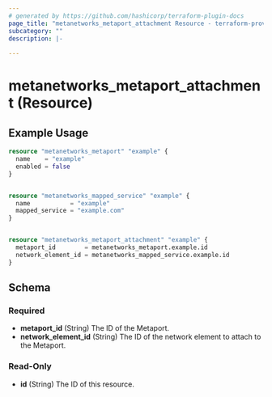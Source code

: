 ```yaml
---
# generated by https://github.com/hashicorp/terraform-plugin-docs
page_title: "metanetworks_metaport_attachment Resource - terraform-provider-metanetworks"
subcategory: ""
description: |-
  
---
```


# metanetworks_metaport_attachment (Resource)



## Example Usage

```terraform
resource "metanetworks_metaport" "example" {
  name    = "example"
  enabled = false
}


resource "metanetworks_mapped_service" "example" {
  name           = "example"
  mapped_service = "example.com"
}


resource "metanetworks_metaport_attachment" "example" {
  metaport_id        = metanetworks_metaport.example.id
  network_element_id = metanetworks_mapped_service.example.id
}
```

<!-- schema generated by tfplugindocs -->
## Schema

### Required

- **metaport_id** (String) The ID of the Metaport.
- **network_element_id** (String) The ID of the network element to attach to the Metaport.

### Read-Only

- **id** (String) The ID of this resource.


